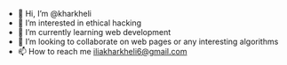 - 👋 Hi, I’m @kharkheli
- 👀 I’m interested in ethical hacking
- 🌱 I’m currently learning web development
- 💞️ I’m looking to collaborate on web pages or any interesting algorithms
- 📫 How to reach me iliakharkheli6@gmail.com

<!---
kharkheli/kharkheli is a ✨ special ✨ repository because its `README.md` (this file) appears on your GitHub profile.
You can click the Preview link to take a look at your changes.
--->
